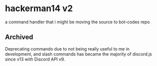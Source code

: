 # hackerman14 v2
a command handler that i might be moving the source to bot-codes repo

## Archived

Deprecating commando due to not being really useful to me in development, and slash commands has became the majority of discord.js since v13 with Discord API v9.

